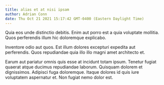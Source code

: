 ```yaml
---
title: alias et at nisi ipsam
author: Adrian Conn
date: Thu Oct 21 2021 15:17:42 GMT-0400 (Eastern Daylight Time)
---
```

Quia eos unde distinctio debitis. Enim aut porro est a quia voluptate mollitia. Quos perferendis illum hic doloremque explicabo.

 Inventore odio aut quos. Est illum dolores excepturi expedita aut perferendis. Quos repudiandae quia illo illo magni amet architecto et.

 Earum aut pariatur omnis quis esse at incidunt totam ipsum. Tenetur fugiat quaerat atque ducimus repudiandae laborum. Quisquam dolorem et dignissimos. Adipisci fuga doloremque. Itaque dolores id quis iure voluptatem aspernatur et. Non fugiat nemo dolor est.